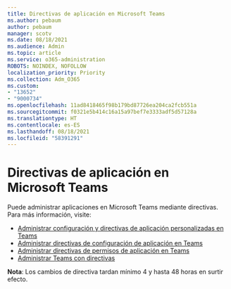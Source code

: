 ```yaml
---
title: Directivas de aplicación en Microsoft Teams
ms.author: pebaum
author: pebaum
manager: scotv
ms.date: 08/18/2021
ms.audience: Admin
ms.topic: article
ms.service: o365-administration
ROBOTS: NOINDEX, NOFOLLOW
localization_priority: Priority
ms.collection: Adm_O365
ms.custom:
- "13652"
- "9000734"
ms.openlocfilehash: 11ad8418465f98b179bd87726ea204ca2fcb551a
ms.sourcegitcommit: f0321e5b414c16a15a97bef7e3333adf5d57128a
ms.translationtype: HT
ms.contentlocale: es-ES
ms.lasthandoff: 08/18/2021
ms.locfileid: "58391291"
---
```

# <a name="app-policies-in-microsoft-teams"></a>Directivas de aplicación en Microsoft Teams

Puede administrar aplicaciones en Microsoft Teams mediante directivas. Para más información, visite: 

- [Administrar configuración y directivas de aplicación personalizadas en Teams](https://docs.microsoft.com/microsoftteams/teams-custom-app-policies-and-settings)
- [Administrar directivas de configuración de aplicación en Teams](https://docs.microsoft.com/microsoftteams/teams-app-setup-policies)
- [Administrar directivas de permisos de aplicación en Teams](https://docs.microsoft.com/microsoftteams/teams-app-permission-policies)
- [Administrar Teams con directivas](https://docs.microsoft.com/microsoftteams/manage-teams-with-policies)

**Nota**: Los cambios de directiva tardan mínimo 4 y hasta 48 horas en surtir efecto.
